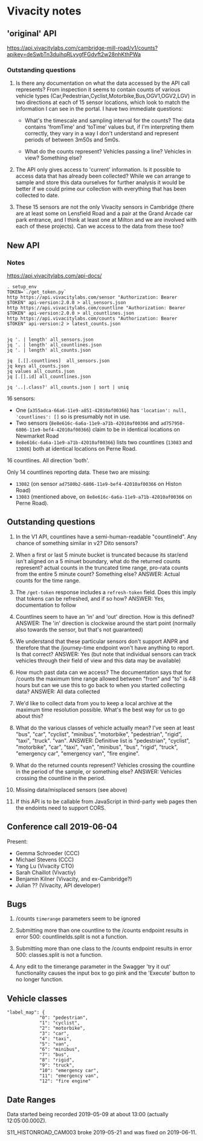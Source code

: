 Vivacity notes
==============

'original' API
--------------

https://api.vivacitylabs.com/cambridge-mill-road/v1/counts?apikey=deSwbTn3duihqRLyvgfFGdvft2w28nhKthPWa

### Outstanding questions

1) Is there any documentation on what the data accessed by the API call
represents? From inspection it seems to contain counts of various
vehicle types (Car,Pedestrian,Cyclist,Motorbike,Bus,OGV1,OGV2,LGV) in
two directions at each of 15 sensor locations, which look to match the
information I can see in the portal. I have two immediate questions:

    * What's the timescale and sampling interval for the counts? The data
contains 'fromTime' and 'toTime' values but, if I'm interpreting them
correctly, they vary in a way I don't understand and represent periods
of between 3m50s and 5m0s.

    * What do the counts represent? Vehicles passing a line? Vehicles in
view? Something else?

2) The API only gives access to 'current' information. Is it possible to
access data that has already been collected? While we can arrange to
sample and store this data ourselves for further analysis it would be
better if we could prime our collection with everything that has been
collected to date.

4) These 15 sensors are not the only Vivacity sensors in Cambridge
(there are at least some on Lensfield Road and a pair at the Grand
Arcade car park entrance, and I think at least one at Milton and we are
involved with each of these projects). Can we access to the data from
these too?


New API
-------

### Notes

https://api.vivacitylabs.com/api-docs/

```
. setup_env
TOKEN=`./get_token.py`
http https://api.vivacitylabs.com/sensor "Authorization: Bearer $TOKEN" api-version:2.0.0 > all_sensors.json
http https://api.vivacitylabs.com/countline "Authorization: Bearer $TOKEN" api-version:2.0.0 > all_countlines.json
http https://api.vivacitylabs.com/counts "Authorization: Bearer $TOKEN" api-version:2 > latest_counts.json


jq '. | length' all_sensors.json
jq '. | length' all_countlines.json
jq '. | length' all_counts.json

jq  [.[].countlines]  all_sensors.json
jq keys all_counts.json
jq values all_counts.json
jq [.[].id] all_countlines.json

jq '..|.class?' all_counts.json | sort | uniq
```

16 sensors:
* One (`a355adca-66a6-11e9-a851-42010af00366`) has
`'location': null, 'countlines': []` so is presumably not in use.
* Two sensors (`8e8e616c-6a6a-11e9-a71b-42010af00366` and
`ad757950-6806-11e9-bef4-42010af00366`) claim to be in identical
locations on Newmarket Road
* `8e8e616c-6a6a-11e9-a71b-42010af00366`) lists two countlines
(`13083` and `13086`) both at identical locations on Perne Road.

16 countlines. All direction 'both'.

Only 14 countlines reporting data. These two are missing:
* `13082` (on sensor `ad7580b2-6806-11e9-bef4-42010af00366` on Histon Road)
* `13083` (mentioned above, on `8e8e616c-6a6a-11e9-a71b-42010af00366` on Perne Road).



Outstanding questions
---------------------

1) In the V1 API, countlines have a semi-human-readable "countlineId".
Any chance of something similar in v2? Dito sensors?

2) When a first or last 5 minute bucket is truncated because its star/end
isn't aligned on a 5 minuet boundary, what do the returned counts represent?
actual counts in the truncated time range, pro-rata counts from the entire
5 minute count? Something else? ANSWER: Actual counts for the time range.

3) The `/get-token` response includes a `refresh-token` field. Does this imply that
tokens can be refreshed, and if so how? ANSWER: Yes, documentation to follow

4) Countlines seem to have an 'in' and 'out' direction. How is this defined?
ANSWER: The 'in' direction is clockwise around the start point (normally also
towards the sensor, but that's not guaranteed)

5) We understand that these particular sensors don't support ANPR and therefore that the
/journey-time endpoint won't have anything to report. Is that correct?
ANSWER: Yes (but note that individual sensors can track vehicles through
their field of view and this data may be available)

6) How much past data can we access? The documentation says that for /counts
the maximum time range allowed between "from" and "to" is 48 hours but can we
use this to go back to when you started collecting data? ANSWER: All data collected

7) We'd like to collect data from you to keep a local archive at the
maximum time resolution possible. What's the best way for us to go about this?

8) What do the various classes of vehicle actually mean? I've seen at least "bus",
"car", "cyclist", "minibus", "motorbike", "pedestrian", "rigid", "taxi", "truck".
"van". ANSWER: Definitive list is "pedestrian", "cyclist", "motorbike", "car",
"taxi", "van", "minibus", "bus", "rigid", "truck", "emergency car", "emergency van",
"fire engine".

9) What do the returned counts represent? Vehicles crossing the countline
in the period of the sample, or something else? ANSWER: Vehicles crossing
the countline in the period.

10) Missing data/misplaced sensors (see above)

11) If this API is to be callable from JavaScript in third-party web pages
then the endoints need to support CORS.



Conference call 2019-06-04
--------------------------

Present:
* Gemma Schroeder (CCC)
* Michael Stevens (CCC)
* Yang Lu (Vivacity CTO)
* Sarah Chaillot (Vivactiy)
* Benjamin Kilner (Vivacity, and ex-Cambridge?)
* Julian ?? (Vivacity, API developer)

Bugs
----

1) /counts `timerange` parameters seem to be ignored

2) Submitting more than one countline to the /counts endpoint results in error
500: countlineIds.split is not a function.

3) Submitting more than one class to the /counts endpoint results in error
500: classes.split is not a function.

4) Any edit to the timerange parameter in the Swagger 'try it out' functionality
causes the input box to go pink and the 'Execute' button to no longer function.

Vehicle classes
---------------

```
"label_map": {
            "0": "pedestrian",
            "1": "cyclist",
            "2": "motorbike",
            "3": "car",
            "4": "taxi",
            "5": "van",
            "6": "minibus",
            "7": "bus",
            "8": "rigid",
            "9": "truck",
            "10": "emergency car",
            "11": "emergency van",
            "12": "fire engine"
```

Date Ranges
-----------

Data started being recorded 2019-05-09 at about 13:00 (actually 12:05:00.000Z).

S11_HISTONROAD_CAM003 broke 2019-05-21 and was fixed on 2019-06-11.




